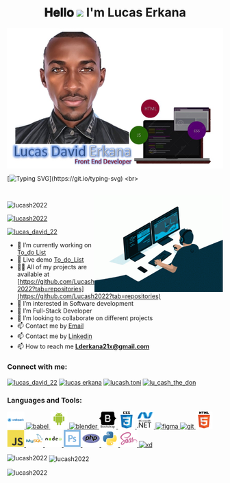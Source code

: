 <h1 align='center' style = 'margin-top:50px'>𝐇𝐞𝐥𝐥𝐨 <img src="https://raw.githubusercontent.com/iampavangandhi/iampavangandhi/master/gifs/Hi.gif" width="30px"> I'm Lucas Erkana</h1>
<div >
  <img align="center" src="./readme.jpg" alt="banner that says Progress Ezeamaka - Software Developer">
</div>

[![Typing SVG](https://readme-typing-svg.demolab.com?font=Fira+Code&size=40&pause=1000&center=true&vCenter=true&width=1000&height=52&lines=Enrolled+in+Microverse;Front+End+Developer;)](https://git.io/typing-svg)
<br>

<br>
<img align = 'right' alt = 'coding' width='300' src='https://github.com/Abhishek20182/Abhishek20182/blob/main/coding.gif'>

<p align="left"> <img src="https://komarev.com/ghpvc/?username=lucash2022&label=Profile%20views&color=0e75b6&style=flat" alt="lucash2022" /> </p>

<p align="left"> <a href="https://github.com/ryo-ma/github-profile-trophy"><img src="https://github-profile-trophy.vercel.app/?username=lucash2022" alt="lucash2022" /></a> </p>

<p align="left"> <a href="https://twitter.com/lucas_david_22" target="blank"><img src="https://img.shields.io/twitter/follow/lucas_david_22?logo=twitter&style=for-the-badge" alt="lucas_david_22" /></a> </p>

- 🔭 I’m currently working on [To_do List](https://github.com/Lucash2022/To_Do_List)
- 🔭 Live demo [To_do_List](Lucash2022.github.io/To_Do_List/dist/)
- 👨‍💻 All of my projects are available at [https://github.com/Lucash2022?tab=repositories](https://github.com/Lucash2022?tab=repositories)
- 👀 I’m interested in Software development
- 🌱 I’m Full-Stack Developer
- 💞️ I’m looking to collaborate on different projects
- 📫 Contact me by [Email](lederkana21x@gmail.com)
- 📫 Contact me by [Linkedin](https://www.linkedin.com/in/lucas-erkana-b30a0b3b/)
- 📫 How to reach me **Lderkana21x@gmail.com**

<h3 align="left">Connect with me:</h3>
<p align="left">
<a href="https://twitter.com/lucas_david_22" target="blank"><img align="center" src="https://raw.githubusercontent.com/rahuldkjain/github-profile-readme-generator/master/src/images/icons/Social/twitter.svg" alt="lucas_david_22" height="30" width="40" /></a>
<a href="https://linkedin.com/in/lucas erkana" target="blank"><img align="center" src="https://raw.githubusercontent.com/rahuldkjain/github-profile-readme-generator/master/src/images/icons/Social/linked-in-alt.svg" alt="lucas erkana" height="30" width="40" /></a>
<a href="https://fb.com/lucash.toni" target="blank"><img align="center" src="https://raw.githubusercontent.com/rahuldkjain/github-profile-readme-generator/master/src/images/icons/Social/facebook.svg" alt="lucash.toni" height="30" width="40" /></a>
<a href="https://instagram.com/lu_cash_the_don" target="blank"><img align="center" src="https://raw.githubusercontent.com/rahuldkjain/github-profile-readme-generator/master/src/images/icons/Social/instagram.svg" alt="lu_cash_the_don" height="30" width="40" /></a>
</p>

<h3 align="left">Languages and Tools:</h3>
<p align="left"></a> <a href="https://webpack.js.org" target="_blank" rel="noreferrer"> <img src="https://raw.githubusercontent.com/devicons/devicon/d00d0969292a6569d45b06d3f350f463a0107b0d/icons/webpack/webpack-original-wordmark.svg" alt="webpack" width="40" height="40"/> <a href="https://babeljs.io/" target="_blank" rel="noreferrer"> <img src="https://www.vectorlogo.zone/logos/babeljs/babeljs-icon.svg" alt="babel" width="40" height="40"/> <a href="https://developer.android.com" target="_blank" rel="noreferrer"> <img src="https://raw.githubusercontent.com/devicons/devicon/master/icons/android/android-original-wordmark.svg" alt="android" width="40" height="40"/> </a> <a href="https://www.blender.org/" target="_blank" rel="noreferrer"> <img src="https://download.blender.org/branding/community/blender_community_badge_white.svg" alt="blender" width="40" height="40"/> </a> <a href="https://getbootstrap.com" target="_blank" rel="noreferrer"> <img src="https://raw.githubusercontent.com/devicons/devicon/master/icons/bootstrap/bootstrap-plain-wordmark.svg" alt="bootstrap" width="40" height="40"/> </a> <a href="https://www.w3schools.com/css/" target="_blank" rel="noreferrer"> <img src="https://raw.githubusercontent.com/devicons/devicon/master/icons/css3/css3-original-wordmark.svg" alt="css3" width="40" height="40"/> </a> <a href="https://dotnet.microsoft.com/" target="_blank" rel="noreferrer"> <img src="https://raw.githubusercontent.com/devicons/devicon/master/icons/dot-net/dot-net-original-wordmark.svg" alt="dotnet" width="40" height="40"/> </a> <a href="https://www.figma.com/" target="_blank" rel="noreferrer"> <img src="https://www.vectorlogo.zone/logos/figma/figma-icon.svg" alt="figma" width="40" height="40"/> </a> <a href="https://git-scm.com/" target="_blank" rel="noreferrer"> <img src="https://www.vectorlogo.zone/logos/git-scm/git-scm-icon.svg" alt="git" width="40" height="40"/> </a> <a href="https://www.w3.org/html/" target="_blank" rel="noreferrer"> <img src="https://raw.githubusercontent.com/devicons/devicon/master/icons/html5/html5-original-wordmark.svg" alt="html5" width="40" height="40"/> </a> <a href="https://developer.mozilla.org/en-US/docs/Web/JavaScript" target="_blank" rel="noreferrer"> <img src="https://raw.githubusercontent.com/devicons/devicon/master/icons/javascript/javascript-original.svg" alt="javascript" width="40" height="40"/> </a> <a href="https://www.mysql.com/" target="_blank" rel="noreferrer"> <img src="https://raw.githubusercontent.com/devicons/devicon/master/icons/mysql/mysql-original-wordmark.svg" alt="mysql" width="40" height="40"/> </a> <a href="https://nodejs.org" target="_blank" rel="noreferrer"> <img src="https://raw.githubusercontent.com/devicons/devicon/master/icons/nodejs/nodejs-original-wordmark.svg" alt="nodejs" width="40" height="40"/> </a> <a href="https://www.photoshop.com/en" target="_blank" rel="noreferrer"> <img src="https://raw.githubusercontent.com/devicons/devicon/master/icons/photoshop/photoshop-line.svg" alt="photoshop" width="40" height="40"/> </a> <a href="https://www.php.net" target="_blank" rel="noreferrer"> <img src="https://raw.githubusercontent.com/devicons/devicon/master/icons/php/php-original.svg" alt="php" width="40" height="40"/> </a> <a href="https://www.python.org" target="_blank" rel="noreferrer"> <img src="https://raw.githubusercontent.com/devicons/devicon/master/icons/python/python-original.svg" alt="python" width="40" height="40"/> </a> <a href="https://sass-lang.com" target="_blank" rel="noreferrer"> <img src="https://raw.githubusercontent.com/devicons/devicon/master/icons/sass/sass-original.svg" alt="sass" width="40" height="40"/> </a> <a href="https://www.adobe.com/products/xd.html" target="_blank" rel="noreferrer"> <img src="https://cdn.worldvectorlogo.com/logos/adobe-xd.svg" alt="xd" width="40" height="40"/> </a> </p>

<p><img align="left" src="https://github-readme-stats.vercel.app/api/top-langs?username=lucash2022&show_icons=true&locale=en&layout=compact" alt="lucash2022" /></p>

<p>&nbsp;<img align="center" src="https://github-readme-stats.vercel.app/api?username=lucash2022&show_icons=true&locale=en" alt="lucash2022" /></p>

<p><img align="center" src="https://github-readme-streak-stats.herokuapp.com/?user=lucash2022&" alt="lucash2022" /></p>

